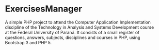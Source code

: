 # ExercisesManager
A simple PHP project to attend the Computer Application Implementation discipline of the Technology in Analysis and Systems Development course at the Federal University of Paraná. It consists of a small register of questions, answers, subjects, disciplines and courses in PHP, using Bootstrap 3 and PHP 5.
